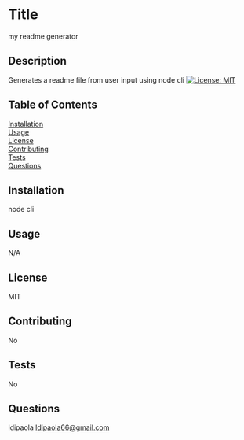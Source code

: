 
  # Title
  my readme generator

  ## Description
  Generates a readme file from user input using node cli
  [![License: MIT](https://img.shields.io/badge/License-MIT-yellow.svg)](https://opensource.org/licenses/MIT)
  
  ## Table of Contents  
  [Installation](#Installation)  
  [Usage](#Usage)  
  [License](#License)  
  [Contributing](#Contributing)  
  [Tests](#Tests)  
  [Questions](#Questions)  
   



  ## Installation
  node cli

  ## Usage
  N/A

  ## License
  MIT

  ## Contributing
  No

  ## Tests
  No

  ## Questions
  ldipaola
  ldipaola66@gmail.com
